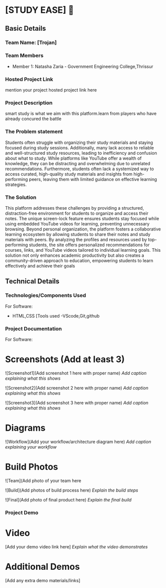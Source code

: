 # [STUDY EASE] 🎯


## Basic Details
### Team Name: [Trojan]


### Team Members
- Member 1: Natasha Zaria - Government Engineering College,Thrissur


### Hosted Project Link
mention your project hosted project link here

### Project Description
smart study is what we aim with this platform.learn from players who have already concured the battle

### The Problem statement
Students often struggle with organizing their study materials and staying focused during study sessions. Additionally, many lack access to reliable and well-structured study resources, leading to inefficiency and confusion about what to study. While platforms like YouTube offer a wealth of knowledge, they can be distracting and overwhelming due to unrelated recommendations. Furthermore, students often lack a systemized way to access curated, high-quality study materials and insights from high-performing peers, leaving them with limited guidance on effective learning strategies.

### The Solution
This platform addresses these challenges by providing a structured, distraction-free environment for students to organize and access their notes. The unique screen-lock feature ensures students stay focused while using embedded YouTube videos for learning, preventing unnecessary browsing. Beyond personal organization, the platform fosters a collaborative learning ecosystem by allowing students to share their notes and study materials with peers. By analyzing the profiles and resources used by top-performing students, the site offers personalized recommendations for courses, links, and YouTube videos tailored to individual learning goals. This solution not only enhances academic productivity but also creates a community-driven approach to education, empowering students to learn effectively and achieve their goals

## Technical Details
### Technologies/Components Used
For Software:
- HTML,CSS
[Tools used
-VScode,Git,github


### Project Documentation
For Software:

# Screenshots (Add at least 3)
![Screenshot1](Add screenshot 1 here with proper name)
*Add caption explaining what this shows*

![Screenshot2](Add screenshot 2 here with proper name)
*Add caption explaining what this shows*

![Screenshot3](Add screenshot 3 here with proper name)
*Add caption explaining what this shows*

# Diagrams  
![Workflow](Add your workflow/architecture diagram here)
*Add caption explaining your workflow*

# Build Photos
![Team](Add photo of your team here

![Build](Add photos of build process here)
*Explain the build steps*

![Final](Add photo of final product here)
*Explain the final build*

### Project Demo
# Video
[Add your demo video link here]
*Explain what the video demonstrates*

# Additional Demos
[Add any extra demo materials/links]

